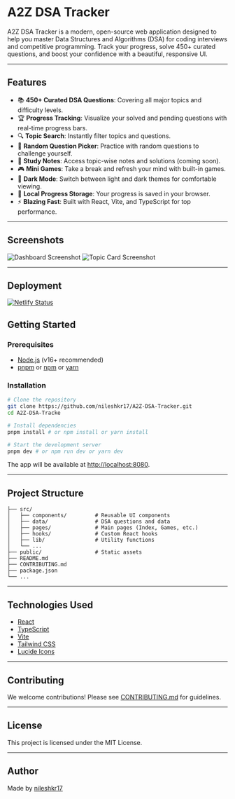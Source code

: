 # A2Z DSA Tracker

A2Z DSA Tracker is a modern, open-source web application designed to help you master Data Structures and Algorithms (DSA) for coding interviews and competitive programming. Track your progress, solve 450+ curated questions, and boost your confidence with a beautiful, responsive UI.

---

## Features

- 📚 **450+ Curated DSA Questions**: Covering all major topics and difficulty levels.
- 🏆 **Progress Tracking**: Visualize your solved and pending questions with real-time progress bars.
- 🔍 **Topic Search**: Instantly filter topics and questions.
- 🎲 **Random Question Picker**: Practice with random questions to challenge yourself.
- 📝 **Study Notes**: Access topic-wise notes and solutions (coming soon).
- 🎮 **Mini Games**: Take a break and refresh your mind with built-in games.
- 🌙 **Dark Mode**: Switch between light and dark themes for comfortable viewing.
- 💾 **Local Progress Storage**: Your progress is saved in your browser.
- ⚡ **Blazing Fast**: Built with React, Vite, and TypeScript for top performance.

---

## Screenshots

<!-- Add your screenshots here -->
![Dashboard Screenshot](./screenshots/dashboard.png)
![Topic Card Screenshot](./screenshots/topic-card.png)

---

## Deployment
[![Netlify Status](https://api.netlify.com/api/v1/badges/ed9c76e8-8661-4a9d-b9dc-067bf40eda75/deploy-status)](https://app.netlify.com/projects/a2z-dsa-tracker/deploys)

## Getting Started

### Prerequisites
- [Node.js](https://nodejs.org/) (v16+ recommended)
- [pnpm](https://pnpm.io/) or [npm](https://www.npmjs.com/) or [yarn](https://yarnpkg.com/)

### Installation

```bash
# Clone the repository
git clone https://github.com/nileshkr17/A2Z-DSA-Tracker.git
cd A2Z-DSA-Tracke

# Install dependencies
pnpm install # or npm install or yarn install

# Start the development server
pnpm dev # or npm run dev or yarn dev
```

The app will be available at [http://localhost:8080](http://localhost:8080).

---

## Project Structure

```
├── src/
│   ├── components/         # Reusable UI components
│   ├── data/               # DSA questions and data
│   ├── pages/              # Main pages (Index, Games, etc.)
│   ├── hooks/              # Custom React hooks
│   ├── lib/                # Utility functions
│   └── ...
├── public/                 # Static assets
├── README.md
├── CONTRIBUTING.md
├── package.json
└── ...
```

---

## Technologies Used
- [React](https://react.dev/)
- [TypeScript](https://www.typescriptlang.org/)
- [Vite](https://vitejs.dev/)
- [Tailwind CSS](https://tailwindcss.com/)
- [Lucide Icons](https://lucide.dev/)

---

## Contributing

We welcome contributions! Please see [CONTRIBUTING.md](./CONTRIBUTING.md) for guidelines.

---

## License

This project is licensed under the MIT License.

---

## Author

Made by [nileshkr17](https://github.com/nileshkr17)
